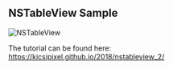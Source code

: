 ## NSTableView Sample

![NSTableView](NSTableView1.png)

The tutorial can be found here: https://kicsipixel.github.io/2018/nstableview_2/
